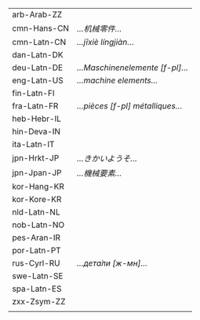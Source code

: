 | | |
|-|-|
| arb-Arab-ZZ |  |
| cmn-Hans-CN | _…机械零件…_ |
| cmn-Latn-CN | _…jīxiè língjiàn…_ |
| dan-Latn-DK |  |
| deu-Latn-DE | _…Maschinenelemente [f-pl]…_ |
| eng-Latn-US | _…machine elements…_ |
| fin-Latn-FI |  |
| fra-Latn-FR | _…pièces [f-pl] métalliques…_ |
| heb-Hebr-IL |  |
| hin-Deva-IN |  |
| ita-Latn-IT |  |
| jpn-Hrkt-JP | _…きかいようそ…_ |
| jpn-Jpan-JP | _…機械要素…_ |
| kor-Hang-KR |  |
| kor-Kore-KR |  |
| nld-Latn-NL |  |
| nob-Latn-NO |  |
| pes-Aran-IR |  |
| por-Latn-PT |  |
| rus-Cyrl-RU | _…дета́ли [ж-мн]…_ |
| swe-Latn-SE |  |
| spa-Latn-ES |  |
| zxx-Zsym-ZZ |  |
|  |  |
